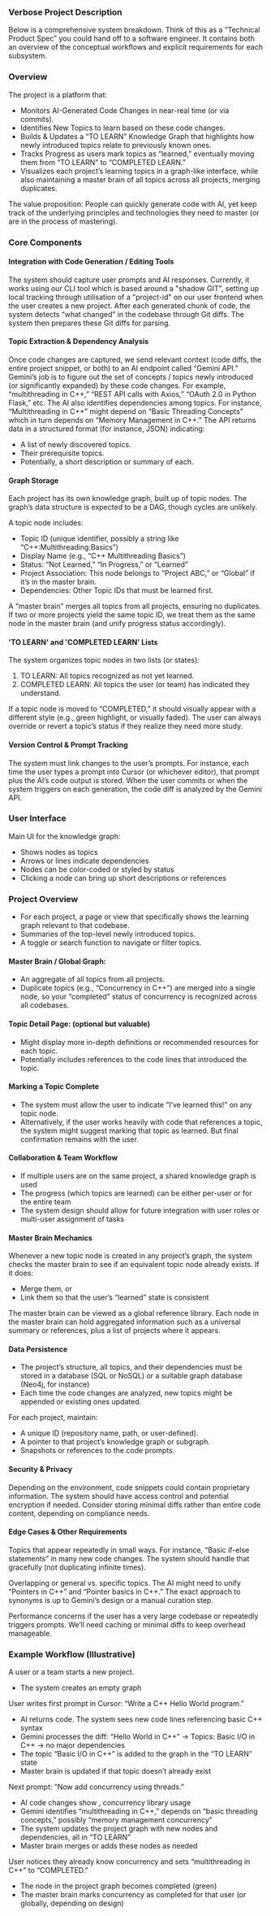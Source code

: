 ### Verbose Project Description
Below is a comprehensive system breakdown. Think of this as a “Technical Product Spec” you could hand off to a software engineer. It contains both an overview of the conceptual workflows and explicit requirements for each subsystem.

### Overview
The project is a platform that:

- Monitors AI-Generated Code Changes in near-real time (or via commits).
- Identifies New Topics to learn based on these code changes.
- Builds & Updates a “TO LEARN” Knowledge Graph that highlights how newly introduced topics relate to previously known ones.
- Tracks Progress as users mark topics as “learned,” eventually moving them from “TO LEARN” to “COMPLETED LEARN.”
- Visualizes each project’s learning topics in a graph-like interface, while also maintaining a master brain of all topics across all projects, merging duplicates.

The value proposition: People can quickly generate code with AI, yet keep track of the underlying principles and technologies they need to master (or are in the process of mastering).

### Core Components
#### Integration with Code Generation / Editing Tools

The system should capture user prompts and AI responses. Currently, it works using our CLI tool which is based around a "shadow GIT", setting up local tracking through utilisation of a "project-id" on our user frontend when the user creates a new project. After each generated chunk of code, the system detects “what changed” in the codebase through Git diffs. The system then prepares these Git diffs for parsing.

#### Topic Extraction & Dependency Analysis

Once code changes are captured, we send relevant context (code diffs, the entire project snippet, or both) to an AI endpoint called “Gemini API.” Gemini’s job is to figure out the set of concepts / topics newly introduced (or significantly expanded) by these code changes. For example, “multithreading in C++,” “REST API calls with Axios,” “OAuth 2.0 in Python Flask,” etc. The AI also identifies dependencies among topics. For instance, “Multithreading in C++” might depend on “Basic Threading Concepts” which in turn depends on “Memory Management in C++.” The API returns data in a structured format (for instance, JSON) indicating:

- A list of newly discovered topics.
- Their prerequisite topics.
- Potentially, a short description or summary of each.

#### Graph Storage

Each project has its own knowledge graph, built up of topic nodes. The graph’s data structure is expected to be a DAG, though cycles are unlikely.

A topic node includes:

- Topic ID (unique identifier, possibly a string like “C++:Multithreading:Basics”)
- Display Name (e.g., “C++ Multithreading Basics”)
- Status: “Not Learned,” “In Progress,” or “Learned”
- Project Association: This node belongs to “Project ABC,” or “Global” if it’s in the master brain.
- Dependencies: Other Topic IDs that must be learned first.

A “master brain” merges all topics from all projects, ensuring no duplicates. If two or more projects yield the same topic ID, we treat them as the same node in the master brain (and unify progress status accordingly).

#### 'TO LEARN' and 'COMPLETED LEARN' Lists

The system organizes topic nodes in two lists (or states):

1) TO LEARN: All topics recognized as not yet learned.
2) COMPLETED LEARN: All topics the user (or team) has indicated they understand.

If a topic node is moved to “COMPLETED,” it should visually appear with a different style (e.g., green highlight, or visually faded). The user can always override or revert a topic’s status if they realize they need more study.

#### Version Control & Prompt Tracking

The system must link changes to the user’s prompts. For instance, each time the user types a prompt into Cursor (or whichever editor), that prompt plus the AI’s code output is stored. When the user commits or when the system triggers on each generation, the code diff is analyzed by the Gemini API.

### User Interface

Main UI for the knowledge graph:

- Shows nodes as topics
- Arrows or lines indicate dependencies
- Nodes can be color-coded or styled by status
- Clicking a node can bring up short descriptions or references

### Project Overview

- For each project, a page or view that specifically shows the learning graph relevant to that codebase.
- Summaries of the top-level newly introduced topics.
- A toggle or search function to navigate or filter topics.

#### Master Brain / Global Graph:

- An aggregate of all topics from all projects.
- Duplicate topics (e.g., “Concurrency in C++”) are merged into a single node, so your “completed” status of concurrency is recognized across all codebases.

#### Topic Detail Page: (optional but valuable)
- Might display more in-depth definitions or recommended resources for each topic.
- Potentially includes references to the code lines that introduced the topic.

#### Marking a Topic Complete

- The system must allow the user to indicate “I’ve learned this!” on any topic node.
- Alternatively, if the user works heavily with code that references a topic, the system might suggest marking that topic as learned. But final confirmation remains with the user.

#### Collaboration & Team Workflow

- If multiple users are on the same project, a shared knowledge graph is used
- The progress (which topics are learned) can be either per-user or for the entire team
- The system design should allow for future integration with user roles or multi-user assignment of tasks

#### Master Brain Mechanics

Whenever a new topic node is created in any project’s graph, the system checks the master brain to see if an equivalent topic node already exists. If it does:
- Merge them, or
- Link them so that the user’s “learned” state is consistent

The master brain can be viewed as a global reference library. Each node in the master brain can hold aggregated information such as a universal summary or references, plus a list of projects where it appears.

#### Data Persistence

- The project’s structure, all topics, and their dependencies must be stored in a database (SQL or NoSQL) or a suitable graph database (Neo4j, for instance)
- Each time the code changes are analyzed, new topics might be appended or existing ones updated.

For each project, maintain:
- A unique ID (repository name, path, or user-defined).
- A pointer to that project’s knowledge graph or subgraph.
- Snapshots or references to the code prompts.

#### Security & Privacy

Depending on the environment, code snippets could contain proprietary information. The system should have access control and potential encryption if needed. Consider storing minimal diffs rather than entire code content, depending on compliance needs.

#### Edge Cases & Other Requirements

Topics that appear repeatedly in small ways. For instance, “Basic if-else statements” in many new code changes. The system should handle that gracefully (not duplicating infinite times).

Overlapping or general vs. specific topics. The AI might need to unify “Pointers in C++” and “Pointer basics in C++.” The exact approach to synonyms is up to Gemini’s design or a manual curation step.

Performance concerns if the user has a very large codebase or repeatedly triggers prompts. We’ll need caching or minimal diffs to keep overhead manageable.

### Example Workflow (Illustrative)
A user or a team starts a new project.

- The system creates an empty graph

User writes first prompt in Cursor: “Write a C++ Hello World program.”

- AI returns code. The system sees new code lines referencing basic C++ syntax
- Gemini processes the diff: “Hello World in C++” → Topics: Basic I/O in C++ → no major dependencies
- The topic “Basic I/O in C++” is added to the graph in the “TO LEARN” state
- Master brain is updated if that topic doesn’t already exist

Next prompt: “Now add concurrency using threads.”

- AI code changes show <thread>, concurrency library usage
- Gemini identifies “multithreading in C++,” depends on “basic threading concepts,” possibly “memory management concurrency”
- The system updates the project graph with new nodes and dependencies, all in “TO LEARN”
- Master brain merges or adds these nodes as needed

User notices they already know concurrency and sets “multithreading in C++” to “COMPLETED.”

- The node in the project graph becomes completed (green)
- The master brain marks concurrency as completed for that user (or globally, depending on design)

